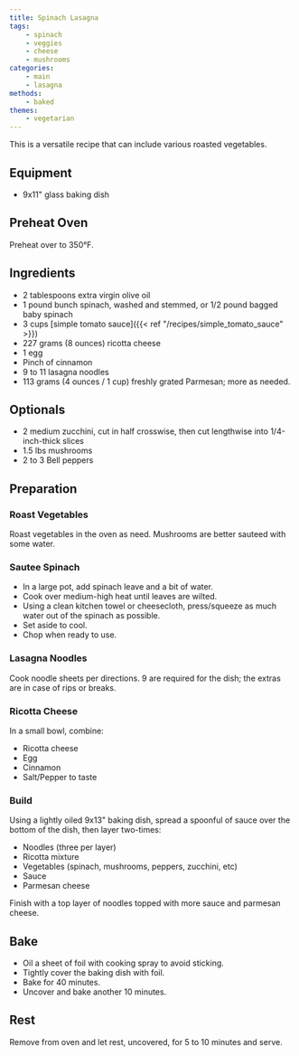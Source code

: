 ```yaml
---
title: Spinach Lasagna
tags:
    - spinach
    - veggies
    - cheese
    - mushrooms
categories: 
    - main
    - lasagna
methods:
    - baked
themes:
    - vegetarian
---
```


This is a versatile recipe that can include various roasted vegetables.

## Equipment

-   9x11" glass baking dish

## Preheat Oven

Preheat over to 350°F.

## Ingredients

-   2 tablespoons extra virgin olive oil
-   1 pound bunch spinach, washed and stemmed, or 1/2 pound bagged baby spinach
-   3 cups [simple tomato sauce]({{< ref "/recipes/simple_tomato_sauce" >}})
-   227 grams (8 ounces) ricotta cheese
-   1 egg
-   Pinch of cinnamon
-   9 to 11 lasagna noodles
-   113 grams (4 ounces / 1 cup) freshly grated Parmesan; more as needed.

## Optionals

-   2 medium zucchini, cut in half crosswise, then cut lengthwise into 1/4-inch-thick slices
-   1.5 lbs mushrooms
-   2 to 3 Bell peppers

## Preparation

### Roast Vegetables

Roast vegetables in the oven as need. Mushrooms are better sauteed with some water.

### Sautee Spinach

-   In a large pot, add spinach leave and a bit of water.
-   Cook over medium-high heat until leaves are wilted.
-   Using a clean kitchen towel or cheesecloth, press/squeeze as much water out of the spinach as possible.
-   Set aside to cool.
-   Chop when ready to use.

### Lasagna Noodles

Cook noodle sheets per directions. 9 are required for the dish; the extras are in case of rips or breaks.

### Ricotta Cheese

In a small bowl, combine:
-   Ricotta cheese
-   Egg
-   Cinnamon
-   Salt/Pepper to taste

### Build

Using a lightly oiled 9x13" baking dish, spread a spoonful of sauce over the bottom of the dish, then layer two-times:

-   Noodles (three per layer)
-   Ricotta mixture
-   Vegetables (spinach, mushrooms, peppers, zucchini, etc)
-   Sauce
-   Parmesan cheese

Finish with a top layer of noodles topped with more sauce and parmesan cheese.

## Bake

-   Oil a sheet of foil with cooking spray to avoid sticking.
-   Tightly cover the baking dish with foil.
-   Bake for 40 minutes.
-   Uncover and bake another 10 minutes.

## Rest

Remove from oven and let rest, uncovered, for 5 to 10 minutes and serve.
